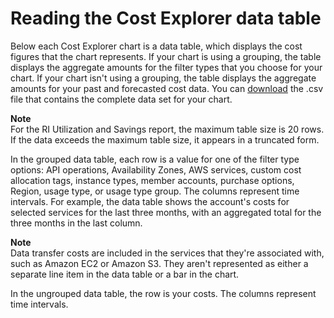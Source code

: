 # Reading the Cost Explorer data table<a name="ce-table"></a>

Below each Cost Explorer chart is a data table, which displays the cost figures that the chart represents\. If your chart is using a grouping, the table displays the aggregate amounts for the filter types that you choose for your chart\. If your chart isn't using a grouping, the table displays the aggregate amounts for your past and forecasted cost data\. You can [download](ce-download-csv.md) the \.csv file that contains the complete data set for your chart\.

**Note**  
For the RI Utilization and Savings report, the maximum table size is 20 rows\. If the data exceeds the maximum table size, it appears in a truncated form\. 

In the grouped data table, each row is a value for one of the filter type options: API operations, Availability Zones, AWS services, custom cost allocation tags, instance types, member accounts, purchase options, Region, usage type, or usage type group\. The columns represent time intervals\. For example, the data table shows the account's costs for selected services for the last three months, with an aggregated total for the three months in the last column\. 

**Note**  
Data transfer costs are included in the services that they're associated with, such as Amazon EC2 or Amazon S3\. They aren't represented as either a separate line item in the data table or a bar in the chart\. 

In the ungrouped data table, the row is your costs\. The columns represent time intervals\.